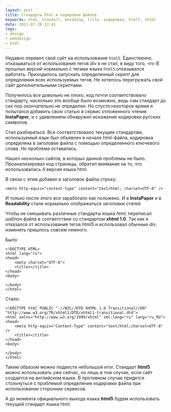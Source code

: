 ```yaml
---
layout: post
title: Стандарты html и кодировки файлов
keywords: html, standart, encoding, title, кодировка, html5, xhtml
date: 2011-07-28 13:41
tags:
- design
- webdesign
- html
---
```

Недавно перевел свой сайт на использование `html5`. Единственно, отказываться от использования тегов *div* я не стал, в виду того, что IE прошлых версий нормально с тегами языка `html5` отказывался работать. Приходилось запускать определенный скрипт для определения всех используемых тегов. Не хотелось перегружать свой сайт дополнительными скриптами.

Получилось все довольно не плохо, код почти соответствовало стандарту, насколько это вообще было возможно, ведь сам стандарт до сих пор окончательно не определен. Но спустя некоторое время я попытался добавить свою статью в сервис отложенного чтения **InstaPaper**, и с удивлением обнаружил  искажение кодировки русских символов.

Стал разбираться. Все соответствовало текущим стандартам, используемый язык был объявлен в начале html-файла, кодировка определена в заголовке файла с помощью определенного ключевого слова. Но проблема оставалась.

Нашел несколько сайтов, в которых данной проблемы не было. Проанализировал код страницы, обратил внимание на то, что использовалась 4 версия языка html.

В связи с этим добавил в заголовок файла строку:

    <meta http-equiv="content-type" content="text/html; charset=UTF-8" />

И только после этого все заработало как положено. И в **InstaPaper** и в **Readability** стали нормально отображаться заголовки статей.

Чтобы не смешивать различные стандарты языка *html*, переписал шаблон файла в соответствии со стандартом **xhtml 1.0**. Так как я отказался от использования тегов *html5* и использовал обычные *div*, изменять пришлось совсем немного.

Было:

    <!DOCTYPE HTML>
    <html lang="ru">
    <head>
        <meta charset="UTF-8">
        <title></title>
    </head>
    <body>

    </body>
    </html>

Стало:

    <!DOCTYPE html PUBLIC "-//W3C//DTD XHTML 1.0 Transitional//EN" "http://www.w3.org/TR/xhtml1/DTD/xhtml1-transitional.dtd">
    <html xmlns="http://www.w3.org/1999/xhtml" xml:lang="ru" lang="ru_RU">
    <head>
        <meta http-equiv="Content-Type" content="text/html;charset=UTF-8" />
        <title></title>
    </head>
    <body>

    </body>
    </html>

Таким образом можно подвести небольшой итог. Стандарт **html5** можно использовать уже сейчас, но лишь в том случае, если сайт создается на английском языке. В противном случае придется столкнуться с проблемой определения кодировки файла при использовании сторонних сервисов.

А до момента официального выхода языка **html5** будем использовать текущий стандарт языка html.
